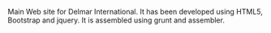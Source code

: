 Main Web site for Delmar International. It has been developed using HTML5, Bootstrap and jquery. It is assembled using grunt and assembler. 
